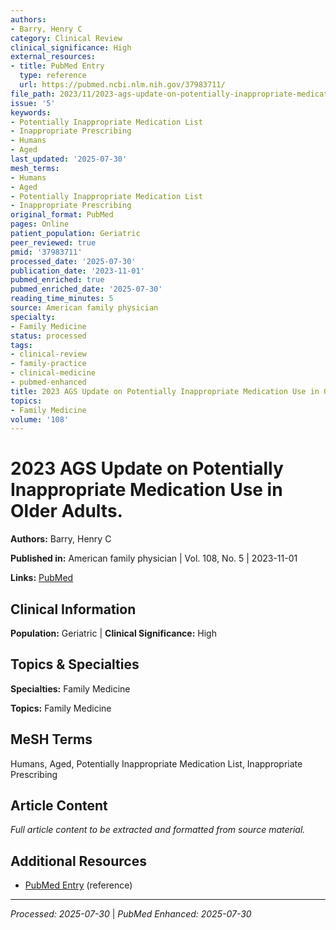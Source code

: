 ```yaml
---
authors:
- Barry, Henry C
category: Clinical Review
clinical_significance: High
external_resources:
- title: PubMed Entry
  type: reference
  url: https://pubmed.ncbi.nlm.nih.gov/37983711/
file_path: 2023/11/2023-ags-update-on-potentially-inappropriate-medication-use.md
issue: '5'
keywords:
- Potentially Inappropriate Medication List
- Inappropriate Prescribing
- Humans
- Aged
last_updated: '2025-07-30'
mesh_terms:
- Humans
- Aged
- Potentially Inappropriate Medication List
- Inappropriate Prescribing
original_format: PubMed
pages: Online
patient_population: Geriatric
peer_reviewed: true
pmid: '37983711'
processed_date: '2025-07-30'
publication_date: '2023-11-01'
pubmed_enriched: true
pubmed_enriched_date: '2025-07-30'
reading_time_minutes: 5
source: American family physician
specialty:
- Family Medicine
status: processed
tags:
- clinical-review
- family-practice
- clinical-medicine
- pubmed-enhanced
title: 2023 AGS Update on Potentially Inappropriate Medication Use in Older Adults.
topics:
- Family Medicine
volume: '108'
---
```


# 2023 AGS Update on Potentially Inappropriate Medication Use in Older Adults.

**Authors:** Barry, Henry C

**Published in:** American family physician | Vol. 108, No. 5 | 2023-11-01

**Links:** [PubMed](https://pubmed.ncbi.nlm.nih.gov/37983711/)

## Clinical Information

**Population:** Geriatric | **Clinical Significance:** High

## Topics & Specialties

**Specialties:** Family Medicine

**Topics:** Family Medicine

## MeSH Terms

Humans, Aged, Potentially Inappropriate Medication List, Inappropriate Prescribing

## Article Content

*Full article content to be extracted and formatted from source material.*

## Additional Resources

- [PubMed Entry](https://pubmed.ncbi.nlm.nih.gov/37983711/) (reference)

---

*Processed: 2025-07-30* | *PubMed Enhanced: 2025-07-30*
